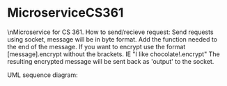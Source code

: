 # MicroserviceCS361
\nMicroservice for CS 361.
How to send/recieve request:
  Send requests using socket, message will be in byte format. Add the function needed to the end of the message. If you want to encrypt use the format [message].encrypt without the brackets. IE "I like chocolate!.encrypt"
  The resulting encrypted message will be sent back as 'output' to the socket. 
  
UML sequence diagram:
